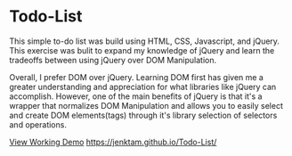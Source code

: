 # Todo-List

This simple to-do list was build using HTML, CSS, Javascript, and jQuery. This exercise was bulit to expand my knowledge of jQuery and learn the tradeoffs between using jQuery over DOM Manipulation.

Overall, I prefer DOM over jQuery. Learning DOM first has given me a greater understanding and appreciation for what libraries like jQuery can accomplish. However, one of the main benefits of jQuery is that it's a wrapper that normalizes DOM Manipulation and allows you to easily select and create DOM elements(tags) through it's library selection of selectors and operations.

[View Working Demo](https://jenktam.github.io/Todo-List/) 
https://jenktam.github.io/Todo-List/
